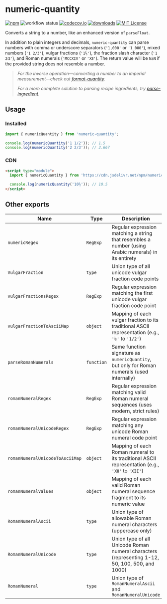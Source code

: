 # numeric-quantity

[![npm][badge-npm]](https://www.npmjs.com/package/numeric-quantity)
![workflow status](https://github.com/jakeboone02/numeric-quantity/actions/workflows/main.yml/badge.svg)
[![codecov.io](https://codecov.io/github/jakeboone02/numeric-quantity/coverage.svg?branch=master)](https://codecov.io/github/jakeboone02/numeric-quantity?branch=main)
[![downloads](https://img.shields.io/npm/dm/numeric-quantity.svg)](http://npm-stat.com/charts.html?package=numeric-quantity&from=2015-08-01)
[![MIT License](https://img.shields.io/npm/l/numeric-quantity.svg)](http://opensource.org/licenses/MIT)

Converts a string to a number, like an enhanced version of `parseFloat`.

In addition to plain integers and decimals, `numeric-quantity` can parse numbers with comma or underscore separators (`'1,000'` or `'1_000'`), mixed numbers (`'1 2/3'`), vulgar fractions (`'1⅖'`), the fraction slash character (`'1 2⁄3'`), and Roman numerals (`'MCCXIV'` or `'Ⅻ'`). The return value will be `NaN` if the provided string does not resemble a number.

> _For the inverse operation—converting a number to an imperial measurement—check out [format-quantity](https://www.npmjs.com/package/format-quantity)._
>
> _For a more complete solution to parsing recipe ingredients, try [parse-ingredient](https://www.npmjs.com/package/parse-ingredient)._

## Usage

### Installed

```js
import { numericQuantity } from 'numeric-quantity';

console.log(numericQuantity('1 1/2')); // 1.5
console.log(numericQuantity('2 2/3')); // 2.667
```

### CDN

```html
<script type="module">
  import { numericQuantity } from 'https://cdn.jsdelivr.net/npm/numeric-quantity/+esm';

  console.log(numericQuantity('10½')); // 10.5
</script>
```

## Other exports

| Name                            | Type       | Description                                                                                          |
| ------------------------------- | ---------- | ---------------------------------------------------------------------------------------------------- |
| `numericRegex`                  | `RegExp`   | Regular expression matching a string that resembles a number (using Arabic numerals) in its entirety |
| `VulgarFraction`                | `type`     | Union type of all unicode vulgar fraction code points                                                |
| `vulgarFractionsRegex`          | `RegExp`   | Regular expression matching the first unicode vulgar fraction code point                             |
| `vulgarFractionToAsciiMap`      | `object`   | Mapping of each vulgar fraction to its traditional ASCII representation (e.g., `'½'` to `'1/2'`)     |
| `parseRomanNumerals`            | `function` | Same function signature as `numericQuantity`, but only for Roman numerals (used internally)          |
| `romanNumeralRegex`             | `RegExp`   | Regular expression matching valid Roman numeral sequences (uses modern, strict rules)                |
| `romanNumeralUnicodeRegex`      | `RegExp`   | Regular expression matching any unicode Roman numeral code point                                     |
| `romanNumeralUnicodeToAsciiMap` | `object`   | Mapping of each Roman numeral to its traditional ASCII representation (e.g., `'Ⅻ'` to `'XII'`)       |
| `romanNumeralValues`            | `object`   | Mapping of each valid Roman numeral sequence fragment to its numeric value                           |
| `RomanNumeralAscii`             | `type`     | Union type of allowable Roman numeral characters (uppercase only)                                    |
| `RomanNumeralUnicode`           | `type`     | Union type of all Unicode Roman numeral characters (representing 1-12, 50, 100, 500, and 1000)       |
| `RomanNumeral`                  | `type`     | Union type of `RomanNumeralAscii` and `RomanNumeralUnicode`                                          |

[badge-npm]: https://img.shields.io/npm/v/numeric-quantity.svg?cacheSeconds=3600&logo=npm

